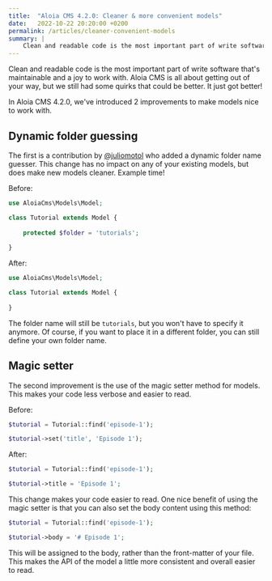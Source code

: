 ```yaml
---
title:  "Aloia CMS 4.2.0: Cleaner & more convenient models"
date:   2022-10-22 20:20:00 +0200
permalink: /articles/cleaner-convenient-models
summary: |
    Clean and readable code is the most important part of write software that's maintainable and a joy to work with. Aloia CMS is all about getting out of your way, but we still had some quirks that could be better. It just got better!
---
```


Clean and readable code is the most important part of write software that's maintainable and a joy to work with. Aloia CMS is all about getting out of your way, but we still had some quirks that could be better. It just got better!

In Aloia CMS 4.2.0, we've introduced 2 improvements to make models nice to work with. 

## Dynamic folder guessing
The first is a contribution by [@juliomotol](https://github.com/juliomotol) who added a dynamic folder name guesser. This change has no impact on any of your existing models, but does make new models cleaner. Example time!

Before:
```php
use AloiaCms\Models\Model;

class Tutorial extends Model {
    
    protected $folder = 'tutorials';
    
}
```

After:

```php
use AloiaCms\Models\Model;

class Tutorial extends Model {
    
}
```

The folder name will still be `tutorials`, but you won't have to specify it anymore. Of course, if you want to place it in a different folder, you can still define your own folder name.

## Magic setter

The second improvement is the use of the magic setter method for models. This makes your code less verbose and easier to read.

Before:

```php
$tutorial = Tutorial::find('episode-1');

$tutorial->set('title', 'Episode 1');
```

After:
```php
$tutorial = Tutorial::find('episode-1');

$tutorial->title = 'Episode 1';
```

This change makes your code easier to read. One nice benefit of using the magic setter is that you can also set the body content using this method:

```php
$tutorial = Tutorial::find('episode-1');

$tutorial->body = '# Episode 1';
```

This will be assigned to the body, rather than the front-matter of your file. This makes the API of the model a little more consistent and overall easier to read.